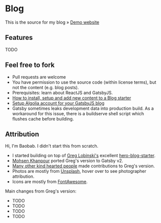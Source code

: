 # Blog

This is the source for my blog » [Demo website](TODO)

## Features

TODO

## Feel free to fork

- Pull requests are welcome
- You have permission to use the source code (within license terms), but not the content (e.g. blog posts).
- Prerequisites: learn about ReactJS and GatsbyJS.
- [How to install, setup and add new content to a Blog starter](https://dev.greglobinski.com/install-blog-starter/)
- [Setup Algolia account for your GatsbyJS blog](https://dev.greglobinski.com/setup-algolia-account/)
- Gatsby sometimes leaks development data into production build. As a workaround for this issue, there is a buildserve shell script which flushes cache before building.

## Attribution

Hi, I'm Baobab. I didn't start this from scratch.
- I started building on top of [Greg Lobinski's](https://github.com/greglobinski) excellent [hero-blog-starter](https://github.com/greglobinski/gatsby-starter-hero-blog/).
- [Mohsen Khanpour](https://github.com/mohsenkhanpour) ported Greg's version to Gatsby v2.
- [Many other kind hearted people](https://github.com/greglobinski/gatsby-starter-hero-blog/graphs/contributors) made contributions to Greg's version.
- Photos are mostly from [Unsplash](https://www.unsplash.com/), hover over to see photographer attribution.
- Icons are mostly from [FontAwesome](https://origin.fontawesome.com/).

Main changes from Greg's version:
- TODO
- TODO
- TODO
- TODO
